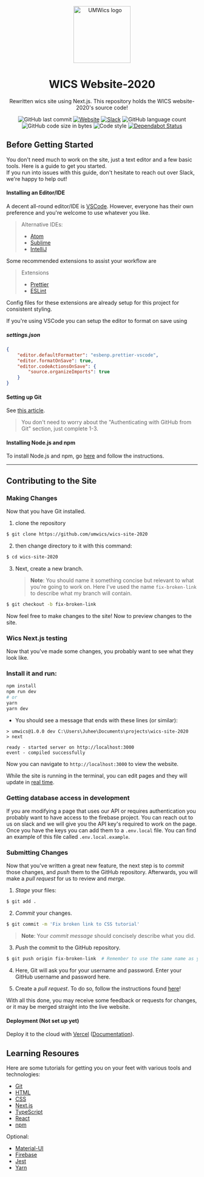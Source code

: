 <p align="center">
    <a href="https://umwics.vercel.app" rel="noopener" target="_blank">
        <img width="150" src="https://umwics.vercel.app/favicon/favicon-150.png" alt="UMWics logo" />
    </a>
</p>

<h1 align="center">WICS Website-2020</h1>

<div align="center">
Rewritten wics site using Next.js.
This repository holds the WICS website-2020's source code!

![GitHub last commit](https://img.shields.io/github/last-commit/umwics/wics-site-2020)
[![Website](https://img.shields.io/website/https/umwics.vercel.app?down_color=red&down_message=down&up_message=up)](https://umwics.vercel.app)
[![Slack](https://img.shields.io/badge/slack-umwics-green.svg?style=flat-square)](https://umwics.slack.com)
![GitHub language count](https://img.shields.io/github/languages/count/umwics/wics-site-2020)
![GitHub code size in bytes](https://img.shields.io/github/languages/code-size/umwics/wics-site-2020)
![Code style](https://img.shields.io/badge/code_style-prettier-ff69b4.svg)
[![Dependabot Status](https://api.dependabot.com/badges/status?host=github&repo=umwics/wics-site-2020)](https://dependabot.com)

</div>

## Before Getting Started

You don't need much to work on the site, just a text editor and a few basic tools.
Here is a guide to get you started.  
If you run into issues with this guide, don't hesitate to reach out over Slack, we're happy to help out!

#### Installing an Editor/IDE

A decent all-round editor/IDE is [VSCode](https://code.visualstudio.com/).
However, everyone has their own preference and you're welcome to use whatever you like.

> Alternative IDEs:
>
> -   [Atom](https://atom.io/)
> -   [Sublime](https://www.sublimetext.com/)
> -   [IntelliJ](https://www.jetbrains.com/idea/download/)

Some recommended extensions to assist your workflow are

> Extensions
>
> -   [Prettier](https://prettier.io/docs/en/editors.html)
> -   [ESLint](https://eslint.org/docs/user-guide/integrations)

Config files for these extensions are already setup for this project for consistent styling.

If you're using VSCode you can setup the editor to format on save using

##### settings.json

```json
{
    "editor.defaultFormatter": "esbenp.prettier-vscode",
    "editor.formatOnSave": true,
    "editor.codeActionsOnSave": {
        "source.organizeImports": true
    }
}
```

#### Setting up Git

See [this article](https://help.github.com/articles/set-up-git/).

> You don't need to worry about the "Authenticating with GitHub from Git" section, just complete 1-3.

#### Installing Node.js and npm

To install Node.js and npm, go [here](https://nodejs.org) and follow the instructions.

---

## Contributing to the Site

### Making Changes

Now that you have Git installed.

1. clone the repository

```sh
$ git clone https://github.com/umwics/wics-site-2020
```

2. then change directory to it with this command:

```sh
$ cd wics-site-2020
```

3. Next, create a new branch.
    > **Note**: You should name it something concise but relevant to what you're going to work on.
    > Here I've used the name `fix-broken-link` to describe what my branch will contain.

```sh
$ git checkout -b fix-broken-link
```

Now feel free to make changes to the site! Now to preview changes to the site.

### Wics Next.js testing

Now that you've made some changes, you probably want to see what they look like.

### Install it and run:

```bash
npm install
npm run dev
# or
yarn
yarn dev
```

-   You should see a message that ends with these lines (or similar):

```
> umwics@1.0.0 dev C:\Users\Juhee\Documents\projects\wics-site-2020
> next

ready - started server on http://localhost:3000
event - compiled successfully
```

Now you can navigate to `http://localhost:3000` to view the website.

While the site is running in the terminal, you can edit pages and they will update in [real time](https://nextjs.org/docs/basic-features/fast-refresh).

### Getting database access in development

If you are modifying a page that uses our API or requires authentication you probably want to have access to the firebase project.
You can reach out to us on slack and we will give you the API key's required to work on the page. Once you have the keys you can add
them to a `.env.local` file. You can find an example of this file called `.env.local.example`.

### Submitting Changes

Now that you've written a great new feature, the next step is to _commit_ those changes, and _push_ them to the GitHub repository.
Afterwards, you will make a _pull request_ for us to review and _merge_.

1. _Stage_ your files:

```sh
$ git add .
```

2. _Commit_ your changes.

```sh
$ git commit -m 'Fix broken link to CSS tutorial'
```

> **Note**: Your _commit message_ should concisely describe what you did.

3. _Push_ the commit to the GitHub repository.

```sh
$ git push origin fix-broken-link  # Remember to use the same name as your own branch!
```

4. Here, Git will ask you for your username and password.
   Enter your GitHub username and password here.

5. Create a _pull request_.
   To do so, follow the instructions found [here](https://help.github.com/articles/creating-a-pull-request/)!

With all this done, you may receive some feedback or requests for changes, or it may be merged straight into the live website.

#### Deployment (Not set up yet)

Deploy it to the cloud with [Vercel](https://vercel.com/import?filter=next.js&utm_source=github&utm_medium=readme&utm_campaign=next-example) ([Documentation](https://nextjs.org/docs/deployment)).

## Learning Resoures

Here are some tutorials for getting you on your feet with various tools and technologies:

-   [Git](https://try.github.io/levels/1/challenges/1)
-   [HTML](https://www.w3schools.com/html/html_intro.asp)
-   [CSS](https://www.w3schools.com/css/css_intro.asp)
-   [Next.js](https://nextjs.org/)
-   [TypeScript](https://www.typescriptlang.org/docs/handbook/typescript-in-5-minutes.html)
-   [React](https://reactjs.org/docs/create-a-new-react-app.html)
-   [npm](https://docs.npmjs.com/)

Optional:

-   [Material-UI](https://material-ui.com/getting-started/installation/)
-   [Firebase](https://firebase.google.com/)
-   [Jest](https://jestjs.io/docs/en/getting-started)
-   [Yarn](https://yarnpkg.com/)
